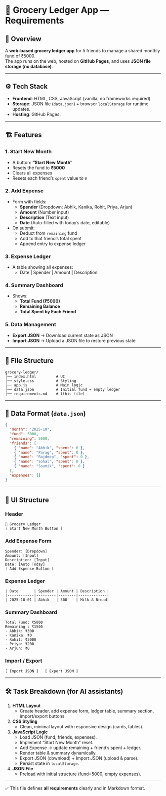 # 📌 Grocery Ledger App — Requirements

## 🎯 Overview
A **web-based grocery ledger app** for 5 friends to manage a shared monthly fund of ₹5000.  
The app runs on the web, hosted on **GitHub Pages**, and uses **JSON file storage (no database)**.  

---

## ⚙️ Tech Stack
- **Frontend**: HTML, CSS, JavaScript (vanilla, no frameworks required).  
- **Storage**: JSON file (`data.json`) + browser `localStorage` for runtime updates.  
- **Hosting**: GitHub Pages.  

---

## 🏗 Features

### 1. Start New Month
- A button: **“Start New Month”**  
- Resets the fund to **₹5000**  
- Clears all expenses  
- Resets each friend’s `spent` value to `0`  

### 2. Add Expense
- Form with fields:  
  - **Spender** (Dropdown: Abhik, Kanika, Rohit, Priya, Arjun)  
  - **Amount** (Number input)  
  - **Description** (Text input)  
  - **Date** (Auto-filled with today’s date, editable)  
- On submit:  
  - Deduct from `remaining` fund  
  - Add to that friend’s total spent  
  - Append entry to expense ledger  

### 3. Expense Ledger
- A table showing all expenses:  
  - Date | Spender | Amount | Description  

### 4. Summary Dashboard
- Shows:  
  - **Total Fund (₹5000)**  
  - **Remaining Balance**  
  - **Total Spent by Each Friend**  

### 5. Data Management
- **Export JSON** → Download current state as JSON  
- **Import JSON** → Upload a JSON file to restore previous state  

---

## 📂 File Structure
```
grocery-ledger/
│── index.html         # UI
│── style.css          # Styling
│── app.js             # Main logic
│── data.json          # Initial fund + empty ledger
│── requirements.md    # (this file)
```

---

## 📖 Data Format (`data.json`)
```json
{
  "month": "2025-10",
  "fund": 5000,
  "remaining": 5000,
  "friends": [
    { "name": "Abhik", "spent": 0 },
    { "name": "Parag", "spent": 0 },
    { "name": "Rajdeep", "spent": 0 },
    { "name": "Sohal", "spent": 0 },
    { "name": "Soumik", "spent": 0 }
  ],
  "expenses": []
}
```

---

## 🎨 UI Structure

### Header
```
🛒 Grocery Ledger
[ Start New Month Button ]
```

### Add Expense Form
```
Spender: [Dropdown]
Amount: [Input]
Description: [Input]
Date: [Auto Today]
[ Add Expense Button ]
```

### Expense Ledger
```
| Date       | Spender | Amount | Description |
|------------|---------|--------|-------------|
| 2025-10-01 | Abhik   | 300    | Milk & Bread|
```

### Summary Dashboard
```
Total Fund: ₹5000
Remaining : ₹1500
- Abhik: ₹300
- Kanika: ₹0
- Rohit: ₹3000
- Priya: ₹200
- Arjun: ₹0
```

### Import / Export
```
[ Import JSON ]   [ Export JSON ]
```

---

## 🛠️ Task Breakdown (for AI assistants)
1. **HTML Layout**  
   - Create header, add expense form, ledger table, summary section, import/export buttons.  
2. **CSS Styling**  
   - Clean, minimal layout with responsive design (cards, tables).  
3. **JavaScript Logic**  
   - Load JSON (fund, friends, expenses).  
   - Implement “Start New Month” reset.  
   - Add Expense → update remaining + friend’s spent + ledger.  
   - Render table & summary dynamically.  
   - Export JSON (download) + Import JSON (upload & parse).  
   - Persist state in `localStorage`.  
4. **JSON File**  
   - Preload with initial structure (fund=5000, empty expenses).  

---

✅ This file defines **all requirements** clearly and in Markdown format.  
